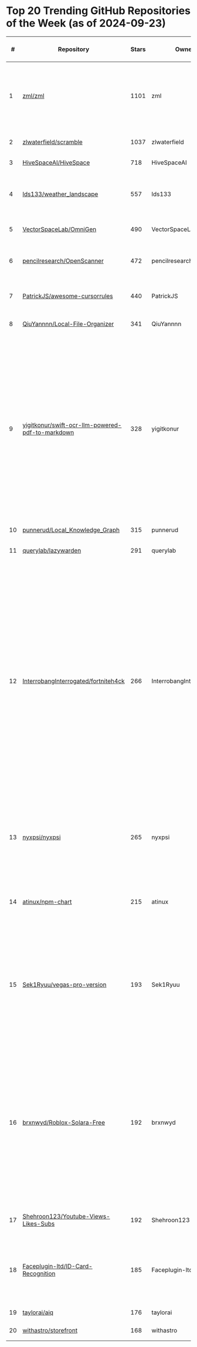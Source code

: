 # Top 20 Trending GitHub Repositories of the Week (as of 2024-09-23)

| # | Repository | Stars | Owner | Avatar | Description | Topics | URL | Created At | Updated At | Pushed At | Git URL | SSH URL | Clone URL | SVN URL | Homepage | Size | Language | Forks Count | Open Issues Count | Default Branch | License |
|---|------------|-------|-------|--------|-------------|--------|-----|------------|------------|-----------|---------|---------|-----------|---------|----------|------|----------|--------------|-------------------|----------------|---------|
| 1 | [zml/zml](https://github.com/zml/zml) | 1101 | zml | ![zml's avatar](https://avatars.githubusercontent.com/u/149780728?v=4) | High performance AI inference stack. Built for production. @ziglang / @openxla / MLIR / @bazelbuild | ai, bazel, hpc, inference, xla, zig | [https://github.com/zml/zml](https://github.com/zml/zml) | 2024-09-17T09:13:32Z | 2024-09-23T03:46:09Z | 2024-09-21T06:02:52Z | git://github.com/zml/zml.git | git@github.com:zml/zml.git | https://github.com/zml/zml.git | https://github.com/zml/zml | https://docs.zml.ai | 487 | Zig | 35 | 6 | master | Apache License 2.0 |
| 2 | [zlwaterfield/scramble](https://github.com/zlwaterfield/scramble) | 1037 | zlwaterfield | ![zlwaterfield's avatar](https://avatars.githubusercontent.com/u/6392501?v=4) | Open-Source Grammarly Alternative | No topics | [https://github.com/zlwaterfield/scramble](https://github.com/zlwaterfield/scramble) | 2024-09-18T02:06:14Z | 2024-09-23T04:10:05Z | 2024-09-23T03:26:11Z | git://github.com/zlwaterfield/scramble.git | git@github.com:zlwaterfield/scramble.git | https://github.com/zlwaterfield/scramble.git | https://github.com/zlwaterfield/scramble | No homepage | 77 | JavaScript | 39 | 8 | main | MIT License |
| 3 | [HiveSpaceAI/HiveSpace](https://github.com/HiveSpaceAI/HiveSpace) | 718 | HiveSpaceAI | ![HiveSpaceAI's avatar](https://avatars.githubusercontent.com/u/182154364?v=4) | No description | No topics | [https://github.com/HiveSpaceAI/HiveSpace](https://github.com/HiveSpaceAI/HiveSpace) | 2024-09-19T19:32:46Z | 2024-09-22T21:26:23Z | 2024-09-19T20:29:36Z | git://github.com/HiveSpaceAI/HiveSpace.git | git@github.com:HiveSpaceAI/HiveSpace.git | https://github.com/HiveSpaceAI/HiveSpace.git | https://github.com/HiveSpaceAI/HiveSpace | No homepage | 1637 | JavaScript | 310 | 0 | main | Other |
| 4 | [lds133/weather_landscape](https://github.com/lds133/weather_landscape) | 557 | lds133 | ![lds133's avatar](https://avatars.githubusercontent.com/u/13776411?v=4) | Visualizing Weather Forecasts Through Landscape Imagery | eink, esp32, micropython, openweathermap-api, python3, weather-forecast | [https://github.com/lds133/weather_landscape](https://github.com/lds133/weather_landscape) | 2024-09-20T14:38:12Z | 2024-09-23T04:00:59Z | 2024-09-21T13:33:19Z | git://github.com/lds133/weather_landscape.git | git@github.com:lds133/weather_landscape.git | https://github.com/lds133/weather_landscape.git | https://github.com/lds133/weather_landscape | No homepage | 6040 | Python | 16 | 0 | main | MIT License |
| 5 | [VectorSpaceLab/OmniGen](https://github.com/VectorSpaceLab/OmniGen) | 490 | VectorSpaceLab | ![VectorSpaceLab's avatar](https://avatars.githubusercontent.com/u/180637102?v=4) | No description | No topics | [https://github.com/VectorSpaceLab/OmniGen](https://github.com/VectorSpaceLab/OmniGen) | 2024-09-16T17:42:17Z | 2024-09-23T03:50:42Z | 2024-09-18T03:21:28Z | git://github.com/VectorSpaceLab/OmniGen.git | git@github.com:VectorSpaceLab/OmniGen.git | https://github.com/VectorSpaceLab/OmniGen.git | https://github.com/VectorSpaceLab/OmniGen | No homepage | 6262 | No language specified | 9 | 1 | main | MIT License |
| 6 | [pencilresearch/OpenScanner](https://github.com/pencilresearch/OpenScanner) | 472 | pencilresearch | ![pencilresearch's avatar](https://avatars.githubusercontent.com/u/26827351?v=4) | Fast, reliable, and free document scanner app for iPhone | ios-app, swift, swiftui | [https://github.com/pencilresearch/OpenScanner](https://github.com/pencilresearch/OpenScanner) | 2024-09-16T22:27:05Z | 2024-09-22T21:03:26Z | 2024-09-17T21:27:56Z | git://github.com/pencilresearch/OpenScanner.git | git@github.com:pencilresearch/OpenScanner.git | https://github.com/pencilresearch/OpenScanner.git | https://github.com/pencilresearch/OpenScanner | https://openscanner.app | 414 | Swift | 19 | 1 | main | MIT License |
| 7 | [PatrickJS/awesome-cursorrules](https://github.com/PatrickJS/awesome-cursorrules) | 440 | PatrickJS | ![PatrickJS's avatar](https://avatars.githubusercontent.com/u/1016365?v=4) | 📄 A curated list of awesome .cursorrules files | awesome, awesome-list, cursor, cursor-ai-editor, cursorrules | [https://github.com/PatrickJS/awesome-cursorrules](https://github.com/PatrickJS/awesome-cursorrules) | 2024-09-16T15:38:38Z | 2024-09-23T04:19:49Z | 2024-09-19T05:56:14Z | git://github.com/PatrickJS/awesome-cursorrules.git | git@github.com:PatrickJS/awesome-cursorrules.git | https://github.com/PatrickJS/awesome-cursorrules.git | https://github.com/PatrickJS/awesome-cursorrules | https://github.com/PatrickJS/awesome-cursorrules | 544 | No language specified | 20 | 0 | main | Creative Commons Zero v1.0 Universal |
| 8 | [QiuYannnn/Local-File-Organizer](https://github.com/QiuYannnn/Local-File-Organizer) | 341 | QiuYannnn | ![QiuYannnn's avatar](https://avatars.githubusercontent.com/u/89610695?v=4) | No description | No topics | [https://github.com/QiuYannnn/Local-File-Organizer](https://github.com/QiuYannnn/Local-File-Organizer) | 2024-09-21T07:55:12Z | 2024-09-23T04:15:09Z | 2024-09-23T03:32:56Z | git://github.com/QiuYannnn/Local-File-Organizer.git | git@github.com:QiuYannnn/Local-File-Organizer.git | https://github.com/QiuYannnn/Local-File-Organizer.git | https://github.com/QiuYannnn/Local-File-Organizer | No homepage | 17193 | Python | 18 | 3 | main | Apache License 2.0 |
| 9 | [yigitkonur/swift-ocr-llm-powered-pdf-to-markdown](https://github.com/yigitkonur/swift-ocr-llm-powered-pdf-to-markdown) | 328 | yigitkonur | ![yigitkonur's avatar](https://avatars.githubusercontent.com/u/9989650?v=4) | An open-source OCR API that leverages OpenAI's powerful language models with optimized performance techniques like parallel processing and batching to deliver high-quality text extraction from complex PDF documents. Ideal for businesses seeking efficient document digitization and data extraction solutions. | No topics | [https://github.com/yigitkonur/swift-ocr-llm-powered-pdf-to-markdown](https://github.com/yigitkonur/swift-ocr-llm-powered-pdf-to-markdown) | 2024-09-22T01:18:19Z | 2024-09-23T04:18:13Z | 2024-09-22T19:27:21Z | git://github.com/yigitkonur/swift-ocr-llm-powered-pdf-to-markdown.git | git@github.com:yigitkonur/swift-ocr-llm-powered-pdf-to-markdown.git | https://github.com/yigitkonur/swift-ocr-llm-powered-pdf-to-markdown.git | https://github.com/yigitkonur/swift-ocr-llm-powered-pdf-to-markdown | No homepage | 25 | Python | 17 | 3 | main | No license |
| 10 | [punnerud/Local_Knowledge_Graph](https://github.com/punnerud/Local_Knowledge_Graph) | 315 | punnerud | ![punnerud's avatar](https://avatars.githubusercontent.com/u/1153515?v=4) | No description | No topics | [https://github.com/punnerud/Local_Knowledge_Graph](https://github.com/punnerud/Local_Knowledge_Graph) | 2024-09-18T11:23:36Z | 2024-09-23T02:34:26Z | 2024-09-18T18:24:51Z | git://github.com/punnerud/Local_Knowledge_Graph.git | git@github.com:punnerud/Local_Knowledge_Graph.git | https://github.com/punnerud/Local_Knowledge_Graph.git | https://github.com/punnerud/Local_Knowledge_Graph | No homepage | 400 | Python | 23 | 2 | main | No license |
| 11 | [querylab/lazywarden](https://github.com/querylab/lazywarden) | 291 | querylab | ![querylab's avatar](https://avatars.githubusercontent.com/u/109487755?v=4) | Automatic Bitwarden Backup | No topics | [https://github.com/querylab/lazywarden](https://github.com/querylab/lazywarden) | 2024-09-20T19:50:53Z | 2024-09-23T03:47:18Z | 2024-09-20T20:01:36Z | git://github.com/querylab/lazywarden.git | git@github.com:querylab/lazywarden.git | https://github.com/querylab/lazywarden.git | https://github.com/querylab/lazywarden | No homepage | 52 | Python | 4 | 6 | main | MIT License |
| 12 | [InterrobangInterrogated/fortniteh4ck](https://github.com/InterrobangInterrogated/fortniteh4ck) | 266 | InterrobangInterrogated | ![InterrobangInterrogated's avatar](https://avatars.githubusercontent.com/u/130930621?v=4) | fortnitegalaxy-swappergalaxy-swapper-v2galaxy-swapper-fortnitepro-swappergalaxy-swapper-fortfortnite-no-clipfortnite-hack-installerfortnite-hack-patchfortnite-hack-versionfortnite-unlimited-v-bucks-hackfortnite-no-recoil-hackfortnite-radar-hackfortnite-invisibility-hackfortnite-hack-scriptfortnite-no-spread-hackgalaxy-swapper-swapper-fortnitefortni | esp-hack, fortnite, fortnite-auto-fire, fortnite-autofire-github, fortnite-cheats-github, fortnite-menu-github, fortnite-softaim-github, free-autofire-fortnite, free-fortnite-aimbot, free-fortnite-auto-fire, free-fortnite-autofire, free-fortnite-softaim, free-fortnite-software, free-software-fortnite, hack-fortnite, macro-fortnite | [https://github.com/InterrobangInterrogated/fortniteh4ck](https://github.com/InterrobangInterrogated/fortniteh4ck) | 2024-09-22T23:14:04Z | 2024-09-23T00:15:08Z | 2024-09-22T23:15:14Z | git://github.com/InterrobangInterrogated/fortniteh4ck.git | git@github.com:InterrobangInterrogated/fortniteh4ck.git | https://github.com/InterrobangInterrogated/fortniteh4ck.git | https://github.com/InterrobangInterrogated/fortniteh4ck | No homepage | 431 | No language specified | 273 | 0 | main | Apache License 2.0 |
| 13 | [nyxpsi/nyxpsi](https://github.com/nyxpsi/nyxpsi) | 265 | nyxpsi | ![nyxpsi's avatar](https://avatars.githubusercontent.com/u/181770737?v=4) | WIP: Next-gen network protocol for reliable data transfer in lossy environments. Outperforms TCP/UDP in high packet loss scenarios. | error-correction, lossy-networks, networking, performance, protocol, raptorq, reliability, rust, tcp, udp | [https://github.com/nyxpsi/nyxpsi](https://github.com/nyxpsi/nyxpsi) | 2024-09-16T17:19:41Z | 2024-09-22T11:08:17Z | 2024-09-20T18:15:21Z | git://github.com/nyxpsi/nyxpsi.git | git@github.com:nyxpsi/nyxpsi.git | https://github.com/nyxpsi/nyxpsi.git | https://github.com/nyxpsi/nyxpsi | No homepage | 29 | Rust | 5 | 1 | main | Mozilla Public License 2.0 |
| 14 | [atinux/npm-chart](https://github.com/atinux/npm-chart) | 215 | atinux | ![atinux's avatar](https://avatars.githubusercontent.com/u/904724?v=4) | Visualize npm downloads in a beautiful chart, ready to be shared with your community. | npm, npm-chart, npm-stat, npm-stats, nuxt, nuxthub, unovis, vue | [https://github.com/atinux/npm-chart](https://github.com/atinux/npm-chart) | 2024-09-17T09:24:33Z | 2024-09-22T13:05:13Z | 2024-09-20T09:17:51Z | git://github.com/atinux/npm-chart.git | git@github.com:atinux/npm-chart.git | https://github.com/atinux/npm-chart.git | https://github.com/atinux/npm-chart | https://npm.chart.dev | 802 | Vue | 9 | 2 | main | MIT License |
| 15 | [Sek1Ryuu/vegas-pro-version](https://github.com/Sek1Ryuu/vegas-pro-version) | 193 | Sek1Ryuu | ![Sek1Ryuu's avatar](https://avatars.githubusercontent.com/u/101284379?v=4) | No description | sony-vegas, sony-vegas-2024-free, sony-vegas-2024-full, sony-vegas-21-download, sony-vegas-full, sony-vegas-key, sony-vegas-key-license, sony-vegas-plugins-borisfx, sony-vegas-plugins-free, sony-vegas-pro-21-tutorial | [https://github.com/Sek1Ryuu/vegas-pro-version](https://github.com/Sek1Ryuu/vegas-pro-version) | 2024-09-22T15:34:52Z | 2024-09-22T17:24:32Z | 2024-09-22T15:42:53Z | git://github.com/Sek1Ryuu/vegas-pro-version.git | git@github.com:Sek1Ryuu/vegas-pro-version.git | https://github.com/Sek1Ryuu/vegas-pro-version.git | https://github.com/Sek1Ryuu/vegas-pro-version | No homepage | 3 | No language specified | 0 | 0 | main | No license |
| 16 | [brxnwyd/Roblox-Solara-Free](https://github.com/brxnwyd/Roblox-Solara-Free) | 192 | brxnwyd | ![brxnwyd's avatar](https://avatars.githubusercontent.com/u/152647056?v=4) | Roblox Executor Solara is a popular Roblox script executor that allows users to run scripts in Roblox games, giving them an advantage over other players. With Solara, players can perform various hacks and exploits, such as speeding up the game, teleporting, and gaining unlimited resources. | adopt-me, bloxfruits-script, roblox, roblox-script, roblox-scripts, solara, solara-crash, solara-discord, solara-download, solara-download-github, solara-exploit, solara-external, solara-external-download, solara-free, solara-free-script, solara-key, solara-roblox, solara-update, solara-v2-download | [https://github.com/brxnwyd/Roblox-Solara-Free](https://github.com/brxnwyd/Roblox-Solara-Free) | 2024-09-22T15:14:56Z | 2024-09-22T17:24:32Z | 2024-09-22T15:41:13Z | git://github.com/brxnwyd/Roblox-Solara-Free.git | git@github.com:brxnwyd/Roblox-Solara-Free.git | https://github.com/brxnwyd/Roblox-Solara-Free.git | https://github.com/brxnwyd/Roblox-Solara-Free | No homepage | 5 | No language specified | 0 | 0 | main | No license |
| 17 | [Shehroon123/Youtube-Views-Likes-Subs](https://github.com/Shehroon123/Youtube-Views-Likes-Subs) | 192 | Shehroon123 | ![Shehroon123's avatar](https://avatars.githubusercontent.com/u/98037604?v=4) | Youtube liker / viewer / subscriber / and more | No topics | [https://github.com/Shehroon123/Youtube-Views-Likes-Subs](https://github.com/Shehroon123/Youtube-Views-Likes-Subs) | 2024-09-22T16:50:32Z | 2024-09-22T17:48:08Z | 2024-09-22T17:02:28Z | git://github.com/Shehroon123/Youtube-Views-Likes-Subs.git | git@github.com:Shehroon123/Youtube-Views-Likes-Subs.git | https://github.com/Shehroon123/Youtube-Views-Likes-Subs.git | https://github.com/Shehroon123/Youtube-Views-Likes-Subs | No homepage | 3 | No language specified | 0 | 0 | main | No license |
| 18 | [Faceplugin-ltd/ID-Card-Recognition](https://github.com/Faceplugin-ltd/ID-Card-Recognition) | 185 | Faceplugin-ltd | ![Faceplugin-ltd's avatar](https://avatars.githubusercontent.com/u/160751046?v=4) | ID Card Recognition which can recognize ID cards, Passports and Drive License from 200+ countries | document-liveness, id-card-recognition, id-document-reader, identity-verification | [https://github.com/Faceplugin-ltd/ID-Card-Recognition](https://github.com/Faceplugin-ltd/ID-Card-Recognition) | 2024-09-18T02:14:25Z | 2024-09-23T04:18:09Z | 2024-09-18T03:30:08Z | git://github.com/Faceplugin-ltd/ID-Card-Recognition.git | git@github.com:Faceplugin-ltd/ID-Card-Recognition.git | https://github.com/Faceplugin-ltd/ID-Card-Recognition.git | https://github.com/Faceplugin-ltd/ID-Card-Recognition | https://faceplugin.com/ | 4 | No language specified | 167 | 0 | main | No license |
| 19 | [taylorai/aiq](https://github.com/taylorai/aiq) | 176 | taylorai | ![taylorai's avatar](https://avatars.githubusercontent.com/u/136553510?v=4) | ai for jq | No topics | [https://github.com/taylorai/aiq](https://github.com/taylorai/aiq) | 2024-09-20T19:07:57Z | 2024-09-23T02:37:59Z | 2024-09-20T19:16:06Z | git://github.com/taylorai/aiq.git | git@github.com:taylorai/aiq.git | https://github.com/taylorai/aiq.git | https://github.com/taylorai/aiq | No homepage | 38914 | Python | 5 | 0 | main | MIT License |
| 20 | [withastro/storefront](https://github.com/withastro/storefront) | 168 | withastro | ![withastro's avatar](https://avatars.githubusercontent.com/u/44914786?v=4) | Astro for ecommerce 💰 | No topics | [https://github.com/withastro/storefront](https://github.com/withastro/storefront) | 2024-09-20T16:25:23Z | 2024-09-22T23:19:46Z | 2024-09-21T20:45:15Z | git://github.com/withastro/storefront.git | git@github.com:withastro/storefront.git | https://github.com/withastro/storefront.git | https://github.com/withastro/storefront | https://shop.astro.build | 8546 | TypeScript | 14 | 2 | main | MIT License |